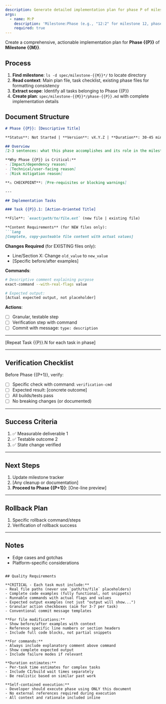 ```yaml
---
description: Generate detailed implementation plan for phase P of milestone M
args:
  - name: M:P
    description: 'Milestone:Phase (e.g., "12:2" for milestone 12, phase 2)'
    required: true
---
```


Create a comprehensive, actionable implementation plan for **Phase {{P}}** of **Milestone {{M}}**.

## Process

1. **Find milestone**: `ls -d spec/milestone-{{M}}*/` to locate directory
2. **Read context**: Main plan file, task checklist, existing phase files for formatting consistency
3. **Extract scope**: Identify all tasks belonging to Phase {{P}}
4. **Create plan**: `spec/milestone-{{M}}*/phase-{{P}}.md` with complete implementation details

## Document Structure

```markdown
# Phase {{P}}: [Descriptive Title]

**Status**: Not Started | **Version**: vX.Y.Z | **Duration**: 30-45 min + CI time

## Overview
[2-3 sentences: what this phase accomplishes and its role in the milestone]

**Why Phase {{P}} is Critical:**
- [Impact/dependency reason]
- [Technical/user-facing reason]
- [Risk mitigation reason]

**⚠️ CHECKPOINT**: [Pre-requisites or blocking warnings]

---

## Implementation Tasks

### Task {{P}}.1: [Action-Oriented Title]

**File**: `exact/path/to/file.ext` (new file | existing file)

**Content Requirements** (for NEW files only):
```lang
[Complete, copy-pasteable file content with actual values]
```

**Changes Required** (for EXISTING files only):
- Line/Section X: Change `old_value` to `new_value`
- [Specific before/after examples]

**Commands**:
```bash
# Descriptive comment explaining purpose
exact-command --with-real-flags value

# Expected output:
[Actual expected output, not placeholder]
```

**Actions**:
- [ ] Granular, testable step
- [ ] Verification step with command
- [ ] Commit with message: `type: description`

---

[Repeat Task {{P}}.N for each task in phase]

---

## Verification Checklist

Before Phase {{P+1}}, verify:
- [ ] Specific check with command: `verification-cmd`
- [ ] Expected result: [concrete outcome]
- [ ] All builds/tests pass
- [ ] No breaking changes (or documented)

---

## Success Criteria

1. ✅ Measurable deliverable 1
2. ✅ Testable outcome 2
3. ✅ State change verified

---

## Next Steps

1. Update milestone tracker
2. [Any cleanup or documentation]
3. **Proceed to Phase {{P+1}}**: [One-line preview]

---

## Rollback Plan

1. Specific rollback command/steps
2. Verification of rollback success

---

## Notes

- Edge cases and gotchas
- Platform-specific considerations
```

## Quality Requirements

**CRITICAL - Each task must include:**
- Real file paths (never use `path/to/file` placeholders)
- Complete code examples (fully functional, not snippets)
- Runnable commands with actual flags and values
- Expected output examples (not just "output will show...")
- Granular action checkboxes (aim for 3-7 per task)
- Conventional commit message templates

**For file modifications:**
- Show before/after examples with context
- Reference specific line numbers or section headers
- Include full code blocks, not partial snippets

**For commands:**
- Always include explanatory comment above command
- Show complete expected output
- Include failure modes if relevant

**Duration estimates:**
- Per-task time estimates for complex tasks
- Include CI/build wait times separately
- Be realistic based on similar past work

**Self-contained execution:**
- Developer should execute phase using ONLY this document
- No external references required during execution
- All context and rationale included inline
